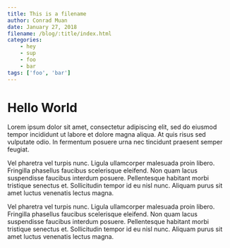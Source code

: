 ```yaml
---
title: This is a filename
author: Conrad Muan
date: January 27, 2018
filename: /blog/:title/index.html
categories:
    - hey
    - sup
    - foo
    - bar
tags: ['foo', 'bar']
---
```


# Hello World

Lorem ipsum dolor sit amet, consectetur adipiscing elit, sed do eiusmod tempor incididunt ut labore et dolore magna aliqua. At quis risus sed vulputate odio. In fermentum posuere urna nec tincidunt praesent semper feugiat. 

Vel pharetra vel turpis nunc. Ligula ullamcorper malesuada proin libero. Fringilla phasellus faucibus scelerisque eleifend. Non quam lacus suspendisse faucibus interdum posuere. Pellentesque habitant morbi tristique senectus et. Sollicitudin tempor id eu nisl nunc. Aliquam purus sit amet luctus venenatis lectus magna.

Vel pharetra vel turpis nunc. Ligula ullamcorper malesuada proin libero. Fringilla phasellus faucibus scelerisque eleifend. Non quam lacus suspendisse faucibus interdum posuere. Pellentesque habitant morbi tristique senectus et. Sollicitudin tempor id eu nisl nunc. Aliquam purus sit amet luctus venenatis lectus magna.